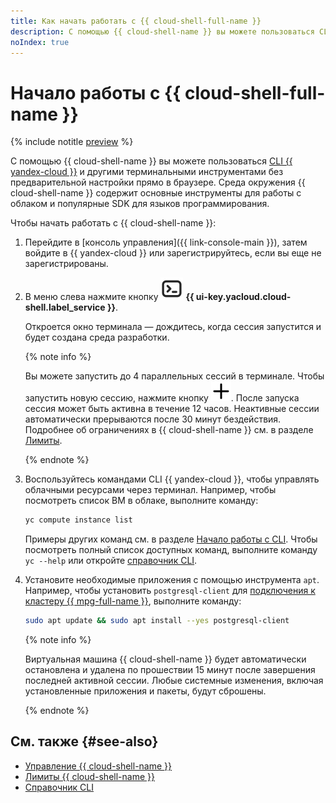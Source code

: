 ```yaml
---
title: Как начать работать с {{ cloud-shell-full-name }}
description: С помощью {{ cloud-shell-name }} вы можете пользоваться CLI {{ yandex-cloud }} и другими терминальными инструментами без предварительной настройки прямо в браузере.
noIndex: true
---
```


# Начало работы с {{ cloud-shell-full-name }}

{% include notitle [preview](../../_includes/note-preview.md) %}

С помощью {{ cloud-shell-name }} вы можете пользоваться [CLI {{ yandex-cloud }}](../../cli/) и другими терминальными инструментами без предварительной настройки прямо в браузере. Среда окружения {{ cloud-shell-name }} содержит основные инструменты для работы с облаком и популярные SDK для языков программирования.

Чтобы начать работать с {{ cloud-shell-name }}:

1. Перейдите в [консоль управления]({{ link-console-main }}), затем войдите в {{ yandex-cloud }} или зарегистрируйтесь, если вы еще не зарегистрированы.

1. В меню слева нажмите кнопку ![Cloud Shell](../../_assets/console-icons/cloud-shell.svg) **{{ ui-key.yacloud.cloud-shell.label_service }}**.

    Откроется окно терминала — дождитесь, когда сессия запустится и будет создана среда разработки.

    {% note info %}

    Вы можете запустить до 4 параллельных сессий в терминале. Чтобы запустить новую сессию, нажмите кнопку ![plus-sign](../../_assets/console-icons/plus.svg). После запуска сессия может быть активна в течение 12 часов. Неактивные сессии автоматически прерываются после 30 минут бездействия. Подробнее об ограничениях в {{ cloud-shell-name }} см. в разделе [Лимиты](../concepts/cloud-shell/limits.md).

    {% endnote %}

1. Воспользуйтесь командами CLI {{ yandex-cloud }}, чтобы управлять облачными ресурсами через терминал. Например, чтобы посмотреть список ВМ в облаке, выполните команду:

    ```bash
    yc compute instance list
    ```

    Примеры других команд см. в разделе [Начало работы с CLI](../../cli/quickstart.md#example). Чтобы посмотреть полный список доступных команд, выполните команду `yc --help` или откройте [справочник CLI](../../cli/cli-ref/).

1. Установите необходимые приложения с помощью инструмента `apt`. Например, чтобы установить `postgresql-client` для [подключения к кластеру {{ mpg-full-name }}](../../managed-postgresql/operations/connect.md), выполните команду:

    ```bash
    sudo apt update && sudo apt install --yes postgresql-client
    ```

    {% note info %}

    Виртуальная машина {{ cloud-shell-name }} будет автоматически остановлена и удалена по прошествии 15 минут после завершения последней активной сессии. Любые системные изменения, включая установленные приложения и пакеты, будут сброшены.

    {% endnote %}


## См. также {#see-also}

* [Управление {{ cloud-shell-name }}](../operations/cloud-shell-options.md)
* [Лимиты {{ cloud-shell-name }}](../concepts/cloud-shell/limits.md)
* [Справочник CLI](../../cli/cli-ref/)
